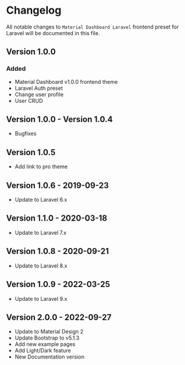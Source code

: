 # Changelog
All notable changes to `Material Dashboard Laravel` frontend preset for Laravel will be documented in this file.

## Version 1.0.0

### Added
- Material Dashboard v1.0.0 frontend theme
- Laravel Auth preset
- Change user profile
- User CRUD

## Version 1.0.0 - Version 1.0.4
- Bugfixes

## Version 1.0.5
- Add link to pro theme

## Version 1.0.6 - 2019-09-23
- Update to Laravel 6.x

## Version 1.1.0 - 2020-03-18
- Update to Laravel 7.x

## Version 1.0.8 - 2020-09-21
- Update to Laravel 8.x

## Version 1.0.9 - 2022-03-25
- Update to Laravel 9.x

## Version 2.0.0 - 2022-09-27
  - Update to Material Design 2
  - Update Bootstrap to v5.1.3
  - Add new example pages
  - Add Light/Dark feature
  - New Documentation version

